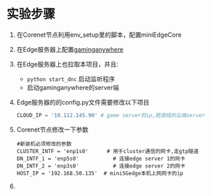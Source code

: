 # 实验步骤

1. 在Corenet节点利用env_setup里的脚本，配置miniEdgeCore

2. 在Edge服务器上配置[gaminganywhere](https://github.com/GamingAnywhere/gaminganywhere)

3. 在Edge服务器上也拉取本项目，并且:
   - `python start_dnc`  启动监听程序
   - 启动gaminganywhere的server端

4. Edge服务器的的config.py文件需要修改以下项目

   ```python
   CLOUD_IP = '10.112.145.90' # game server的ip,跑游戏的云端server
   
5. Corenet节点修改一下参数
   ```
   #新装机必须修改的参数
   CLUSTER_INTF = 'enp1s0'      # 用于cluster通信的网卡,走gtp隧道
   DN_INTF_1 = 'enp5s0'           # 连接edge server 1的网卡
   DN_INTF_2 = 'enp3s0'           # 连接edge server 2的网卡
   HOST_IP = '192.168.50.135'  # mini5Gedge本机上网网卡的ip
   ```

   

5. 

